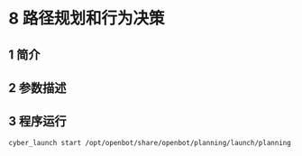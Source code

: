 # **8 路径规划和行为决策**



## 1 简介





## 2 参数描述



## 3 程序运行

```bash
cyber_launch start /opt/openbot/share/openbot/planning/launch/planning.launch
```



